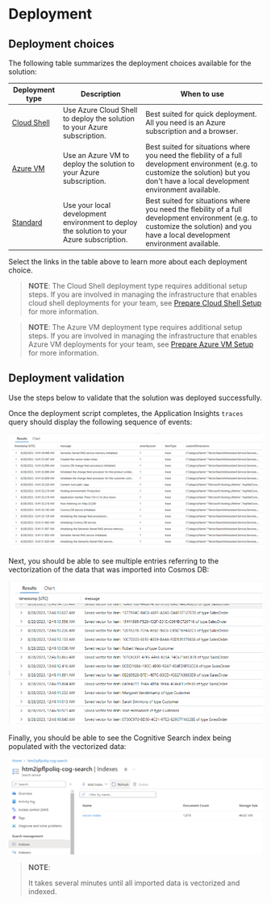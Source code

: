 # Deployment

## Deployment choices

The following table summarizes the deployment choices available for the solution:

 Deployment type | Description | When to use
--- | --- | ---
[Cloud Shell](./deployment-cloudshell.md) | Use Azure Cloud Shell to deploy the solution to your Azure subscription. | Best suited for quick deployment. All you need is an Azure subscription and a browser.
[Azure VM](./deployment-azurevm.md) | Use an Azure VM to deploy the solution to your Azure subscription. | Best suited for situations where you need the flebility of a full development environment (e.g. to customize the solution) but you don't have a local development environment available.
[Standard](./deployment-standard.md) | Use your local development environment to deploy the solution to your Azure subscription. | Best suited for situations where you need the flebility of a full development environment (e.g. to customize the solution) and you have a local development environment available.

Select the links in the table above to learn more about each deployment choice.

>**NOTE**:
>The Cloud Shell deployment type requires additional setup steps. If you are involved in managing the infrastructure that enables cloud shell deployments for your team, see [Prepare Cloud Shell Setup](./deployment-cloudshell-setup.md) for more information.

>**NOTE**:
>The Azure VM deployment type requires additional setup steps. If you are involved in managing the infrastructure that enables Azure VM deployments for your team, see [Prepare Azure VM Setup](./deployment-azurevm-setup.md) for more information.

## Deployment validation

Use the steps below to validate that the solution was deployed successfully.

Once the deployment script completes, the Application Insights `traces` query should display the following sequence of events:

![API initialization sequence of events](../img/initialization-trace.png)

Next, you should be able to see multiple entries referring to the vectorization of the data that was imported into Cosmos DB:

![API vectorization sequence of events](../img/initialization-embedding.png)

Finally, you should be able to see the Cognitive Search index being populated with the vectorized data:

![Cognitive Search index populated with vectorized data](../img/initialization-vector-index.png)

>**NOTE**:
>
>It takes several minutes until all imported data is vectorized and indexed.